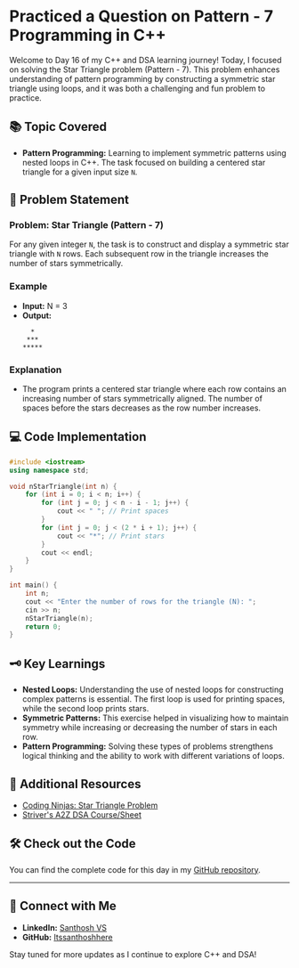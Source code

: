 # Practiced a Question on Pattern - 7 Programming in C++

Welcome to Day 16 of my C++ and DSA learning journey! Today, I focused on solving the Star Triangle problem (Pattern - 7). This problem enhances understanding of pattern programming by constructing a symmetric star triangle using loops, and it was both a challenging and fun problem to practice.

## 📚 Topic Covered
- **Pattern Programming:** Learning to implement symmetric patterns using nested loops in C++. The task focused on building a centered star triangle for a given input size `N`.

## 📝 Problem Statement
### Problem: Star Triangle (Pattern - 7)

For any given integer `N`, the task is to construct and display a symmetric star triangle with `N` rows. Each subsequent row in the triangle increases the number of stars symmetrically.

### Example
- **Input:** N = 3
- **Output:**
    ```
      *  
     ***  
    *****  
    ```

### Explanation
- The program prints a centered star triangle where each row contains an increasing number of stars symmetrically aligned. The number of spaces before the stars decreases as the row number increases.

## 💻 Code Implementation
```cpp
#include <iostream>
using namespace std;

void nStarTriangle(int n) {
    for (int i = 0; i < n; i++) {
        for (int j = 0; j < n - i - 1; j++) {
            cout << " "; // Print spaces
        }
        for (int j = 0; j < (2 * i + 1); j++) {
            cout << "*"; // Print stars
        }
        cout << endl;
    }
}

int main() {
    int n;
    cout << "Enter the number of rows for the triangle (N): ";
    cin >> n;
    nStarTriangle(n);
    return 0;
}
```

## 🗝️ Key Learnings
- **Nested Loops:** Understanding the use of nested loops for constructing complex patterns is essential. The first loop is used for printing spaces, while the second loop prints stars.
- **Symmetric Patterns:** This exercise helped in visualizing how to maintain symmetry while increasing or decreasing the number of stars in each row.
- **Pattern Programming:** Solving these types of problems strengthens logical thinking and the ability to work with different variations of loops.

## 🔗 Additional Resources
- [Coding Ninjas: Star Triangle Problem](https://www.naukri.com/code360/problems/star-triangle_6573671?utm_source=youtube&utm_medium=affiliate&utm_campaign=striver_patternproblems&leftPanelTabValue=PROBLEM)
- [Striver's A2Z DSA Course/Sheet](https://takeuforward.org/strivers-a2z-dsa-course/strivers-a2z-dsa-course-sheet-2)

## 🛠️ Check out the Code
You can find the complete code for this day in my [GitHub repository](https://github.com/Itssanthoshhere/Data-Structures-and-Algorithms/tree/main/C%2B%2B%20with%20DSA-learning-journey/Day16%20-%20Pattern%20-%207%20Star%20Pyramid).

---

## 🔗 Connect with Me
- **LinkedIn:** [Santhosh VS](https://www.linkedin.com/in/thesanthoshvs/)
- **GitHub:** [Itssanthoshhere](https://github.com/Itssanthoshhere)

Stay tuned for more updates as I continue to explore C++ and DSA!
